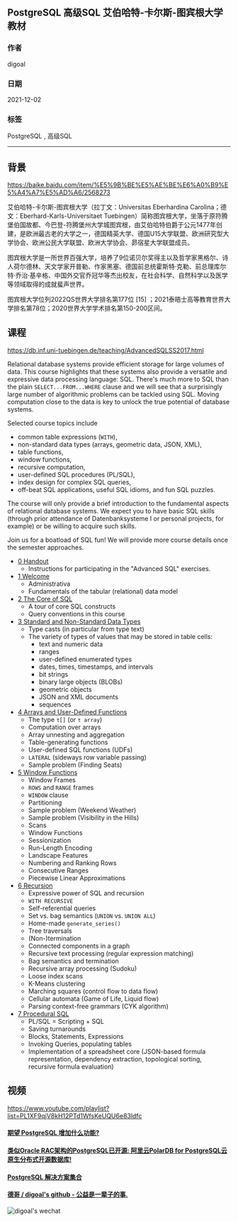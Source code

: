 ## PostgreSQL 高级SQL 艾伯哈特-卡尔斯-图宾根大学教材 
                  
### 作者                  
digoal                  
                  
### 日期                  
2021-12-02                 
                  
### 标签               
PostgreSQL , 高级SQL  
                
----                
                
## 背景  
https://baike.baidu.com/item/%E5%9B%BE%E5%AE%BE%E6%A0%B9%E5%A4%A7%E5%AD%A6/2568273  
  
艾伯哈特-卡尔斯-图宾根大学（拉丁文：Universitas Eberhardina Carolina；德文：Eberhard-Karls-Universitaet Tuebingen）简称图宾根大学，坐落于原符腾堡伯国故都、今巴登-符腾堡州大学城图宾根，由艾伯哈特伯爵于公元1477年创建，是欧洲最古老的大学之一，德国精英大学、德国U15大学联盟、欧洲研究型大学协会、欧洲公民大学联盟、欧洲大学协会、昴宿星大学联盟成员。  
  
图宾根大学是一所世界百强大学，培养了9位诺贝尔奖得主以及哲学家黑格尔、诗人荷尔德林、天文学家开普勒、作家黑塞、德国前总统霍斯特·克勒、前总理库尔特·乔治·基辛格、中国外交官乔冠华等杰出校友，在社会科学、自然科学以及医学等领域取得的成就蜚声世界。  
  
图宾根大学位列2022QS世界大学排名第177位 [15]  ；2021泰晤士高等教育世界大学排名第78位；2020世界大学学术排名第150-200区间。  
  
## 课程
https://db.inf.uni-tuebingen.de/teaching/AdvancedSQLSS2017.html  
  
  
Relational database systems provide efficient storage for large volumes of data. This course highlights that these systems also provide a versatile and expressive data processing language: SQL. There's much more to SQL than the plain `SELECT...FROM...WHERE` clause and we will see that a surprisingly large number of algorithmic problems can be tackled using SQL. Moving computation close to the data is key to unlock the true potential of database systems.  
  
Selected course topics include  
- common table expressions (`WITH`),  
- non-standard data types (arrays, geometric data, JSON, XML),  
- table functions,  
- window functions,  
- recursive computation,  
- user-defined SQL procedures (PL/SQL),  
- index design for complex SQL queries,  
- off-beat SQL applications, useful SQL idioms, and fun SQL puzzles.  
  
The course will only provide a brief introduction to the fundamental aspects of relational database systems. We expect you to have basic SQL skills (through prior attendance of Datenbanksysteme I or personal projects, for example) or be willing to acquire such skills.  
  
Join us for a boatload of SQL fun! We will provide more course details once the semester approaches.  
  
- [0 Handout](20211202_03_doc_008.pdf)  
    - Instructions for participating in the "Advanced SQL" exercises.  
- [1 Welcome](20211202_03_doc_001.pdf)  
    - Administrativa  
    - Fundamentals of the tabular (relational) data model  
- [2 The Core of SQL](20211202_03_doc_002.pdf)  
    - A tour of core SQL constructs  
    - Query conventions in this course  
- [3 Standard and Non-Standard Data Types](20211202_03_doc_003.pdf)  
    - Type casts (in particular from type text)  
    - The variety of types of values that may be stored in table cells:  
        - text and numeric data  
        - ranges  
        - user-defined enumerated types  
        - dates, times, timestamps, and intervals  
        - bit strings  
        - binary large objects (BLOBs)  
        - geometric objects  
        - JSON and XML documents  
        - sequences  
- [4 Arrays and User-Defined Functions](20211202_03_doc_004.pdf)  
    - The type `τ[]` (or `τ array`)  
    - Computation over arrays  
    - Array unnesting and aggregation  
    - Table-generating functions  
    - User-defined SQL functions (UDFs)  
    - `LATERAL` (sideways row variable passing)  
    - Sample problem (Finding Seats)  
- [5 Window Functions](20211202_03_doc_005.pdf)  
    - Window Frames  
    - `ROWS` and `RANGE` frames  
    - `WINDOW` clause  
    - Partitioning  
    - Sample problem (Weekend Weather)  
    - Sample problem (Visibility in the Hills)  
    - Scans  
    - Window Functions  
    - Sessionization  
    - Run-Length Encoding  
    - Landscape Features  
    - Numbering and Ranking Rows  
    - Consecutive Ranges  
    - Piecewise Linear Approximations  
- [6 Recursion](20211202_03_doc_006.pdf)  
    - Expressive power of SQL and recursion  
    - `WITH RECURSIVE`  
    - Self-referential queries  
    - Set vs. bag semantics (`UNION` vs. `UNION ALL`)  
    - Home-made `generate_series()`  
    - Tree traversals  
    - (Non-)termination  
    - Connected components in a graph  
    - Recursive text processing (regular expression matching)  
    - Bag semantics and termination  
    - Recursive array processing (Sudoku)  
    - Loose index scans  
    - K-Means clustering  
    - Marching squares (control flow to data flow)  
    - Cellular automata (Game of Life, Liquid flow)  
    - Parsing context-free grammars (CYK algorithm)  
- [7 Procedural SQL](20211202_03_doc_007.pdf)  
    - PL/SQL = Scripting + SQL  
    - Saving turnarounds  
    - Blocks, Statements, Expressions  
    - Invoking Queries, populating tables  
    - Implementation of a spreadsheet core (JSON-based formula representation, dependency extraction, topological sorting, recursive formula evaluation)  
  
## 视频
https://www.youtube.com/playlist?list=PL1XF9qjV8kH12PTd1WfsKeUQU6e83ldfc   
   
  
#### [期望 PostgreSQL 增加什么功能?](https://github.com/digoal/blog/issues/76 "269ac3d1c492e938c0191101c7238216")
  
  
#### [类似Oracle RAC架构的PostgreSQL已开源: 阿里云PolarDB for PostgreSQL云原生分布式开源数据库!](https://github.com/ApsaraDB/PolarDB-for-PostgreSQL "57258f76c37864c6e6d23383d05714ea")
  
  
#### [PostgreSQL 解决方案集合](https://yq.aliyun.com/topic/118 "40cff096e9ed7122c512b35d8561d9c8")
  
  
#### [德哥 / digoal's github - 公益是一辈子的事.](https://github.com/digoal/blog/blob/master/README.md "22709685feb7cab07d30f30387f0a9ae")
  
  
![digoal's wechat](../pic/digoal_weixin.jpg "f7ad92eeba24523fd47a6e1a0e691b59")
  
